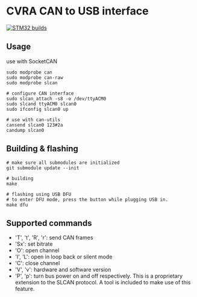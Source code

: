 # CVRA CAN to USB interface 

[![STM32 builds](https://github.com/cvra/CAN-USB-dongle-fw/actions/workflows/build.yml/badge.svg)](https://github.com/cvra/CAN-USB-dongle-fw/actions/workflows/build.yml)

## Usage

use with SocketCAN
```
sudo modprobe can
sudo modprobe can-raw
sudo modprobe slcan

# configure CAN interface
sudo slcan_attach -s8 -o /dev/ttyACM0
sudo slcand ttyACM0 slcan0
sudo ifconfig slcan0 up

# use with can-utils
cansend slcan0 123#2a
candump slcan0
```

## Building & flashing

```
# make sure all submodules are initialized
git submodule update --init

# building
make

# flashing using USB DFU
# to enter DFU mode, press the button while plugging USB in.
make dfu
```


## Supported commands

- 'T', 't', 'R', 'r': send CAN frames
- 'Sx': set bitrate
- 'O': open channel
- 'l', 'L': open in loop back or silent mode
- 'C': close channel
- 'V', 'v': hardware and software version
- 'P', 'p': turn bus power on and off respectively.
    This is a proprietary extension to the SLCAN protocol.
    A tool is included to make use of this feature.


